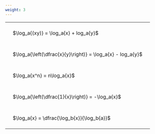 ```yaml
---
weight: 3
---
```


<style type="text/css">
#T_765a1 th.col_heading {
  text-align: left;
  font-size: 1em;
}
#T_765a1 td {
  text-align: left;
  font-size: 1em;
  padding: 1.5em;
}
</style>
<table id="T_765a1">
  <thead>
  </thead>
  <tbody>
    <tr>
      <td id="T_765a1_row0_col0" class="data row0 col0" >$\log_a{(xy)} = \log_a{x} + log_a{y}$</td>
    </tr>
    <tr>
      <td id="T_765a1_row1_col0" class="data row1 col0" >$\log_a{\left(\dfrac{x}{y}\right)} = \log_a{x} - log_a{y}$</td>
    </tr>
    <tr>
      <td id="T_765a1_row2_col0" class="data row2 col0" >$\log_a{x^n} = n\log_a{x}$</td>
    </tr>
    <tr>
      <td id="T_765a1_row3_col0" class="data row3 col0" >$\log_a{\left(\dfrac{1}{x}\right)} = -\log_a{x}$</td>
    </tr>
    <tr>
      <td id="T_765a1_row4_col0" class="data row4 col0" >$\log_a{x} = \dfrac{\log_b{x}}{\log_b{a}}$</td>
    </tr>
  </tbody>
</table>

